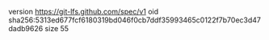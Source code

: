 version https://git-lfs.github.com/spec/v1
oid sha256:5313ed677fcf6180319bd046f0cb7ddf35993465c0122f7b70ec3d47dadb9626
size 55
